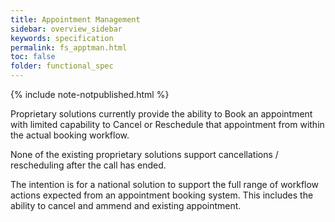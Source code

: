 ```yaml
---
title: Appointment Management
sidebar: overview_sidebar
keywords: specification
permalink: fs_apptman.html
toc: false
folder: functional_spec
---
```


{% include note-notpublished.html %}

Proprietary solutions currently provide the ability to Book an appointment with limited capability to Cancel or Reschedule that appointment from within the actual booking workflow. 

None of the existing proprietary solutions support cancellations / rescheduling after the call has ended. 

The intention is for a national solution to support the full range of workflow actions expected from an appointment booking system. This includes the ability to cancel and ammend and existing appointment.
